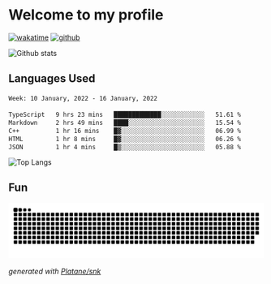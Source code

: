 # Welcome to my profile

[![wakatime](https://wakatime.com/badge/user/82c377cd-a54c-404c-b7df-177b313ca539.svg)](https://wakatime.com/@82c377cd-a54c-404c-b7df-177b313ca539)
[![github](https://img.shields.io/github/followers/xinthose?logo=github&style=plastic)](https://github.com/alanhamlett?tab=followers)

![Github stats](https://github-readme-stats.vercel.app/api?username=xinthose&show_icons=true&theme=radical&count_private=true)

## Languages Used

<!--START_SECTION:waka-->
```text
Week: 10 January, 2022 - 16 January, 2022

TypeScript   9 hrs 23 mins   █████████████░░░░░░░░░░░░   51.61 % 
Markdown     2 hrs 49 mins   ████░░░░░░░░░░░░░░░░░░░░░   15.54 % 
C++          1 hr 16 mins    █▓░░░░░░░░░░░░░░░░░░░░░░░   06.99 % 
HTML         1 hr 8 mins     █▓░░░░░░░░░░░░░░░░░░░░░░░   06.26 % 
JSON         1 hr 4 mins     █▒░░░░░░░░░░░░░░░░░░░░░░░   05.88 % 
```
<!--END_SECTION:waka-->

![Top Langs](https://github-readme-stats.vercel.app/api/top-langs/?username=xinthose)

## Fun
![github contribution grid snake animation](https://raw.githubusercontent.com/xinthose/xinthose/output/github-contribution-grid-snake.svg)

_generated with [Platane/snk](https://github.com/Platane/snk)_
